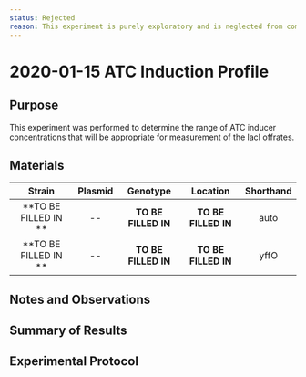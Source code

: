 ```yaml
---
status: Rejected
reason: This experiment is purely exploratory and is neglected from complete data sets
---
```


# 2020-01-15 ATC Induction Profile

## Purpose
This experiment was performed to determine the range of ATC inducer
concentrations that will be appropriate for measurement of the lacI offrates.

## Materials
| **Strain** | **Plasmid** | **Genotype** | **Location** | **Shorthand** |
| :--: | :--: |:--:| :--:| :--: |
| **TO BE FILLED IN ** | -- | **TO BE FILLED IN** | **TO BE FILLED IN** | auto|
| **TO BE FILLED IN ** | -- | **TO BE FILLED IN** | **TO BE FILLED IN** | yffO|



## Notes and Observations

## Summary of Results


## Experimental Protocol
